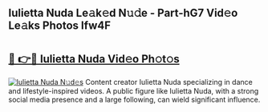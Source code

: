 ## Iulietta Nuda Le𝚊k𝚎d N𝚞𝚍e - Part-hG7 Vid𝚎o Le𝚊ks Photos Ifw4F

# <h2><a href="http://fbbmm1m.evod.top/?m=Iulietta+Nuda">🔗 👉🔴 Iulietta Nuda Vid𝚎o Ph𝚘t𝚘s</a></h2>

[![Iulietta Nuda N𝚞d𝚎s](https://i.imgur.com/8V9OHl7.gif)](http://fbbmm1m.evod.top/?m=Iulietta+Nuda)
Content creator Iulietta Nuda specializing in dance and lifestyle-inspired videos. A public figure like Iulietta Nuda, with a strong social media presence and a large following, can wield significant influence. 
